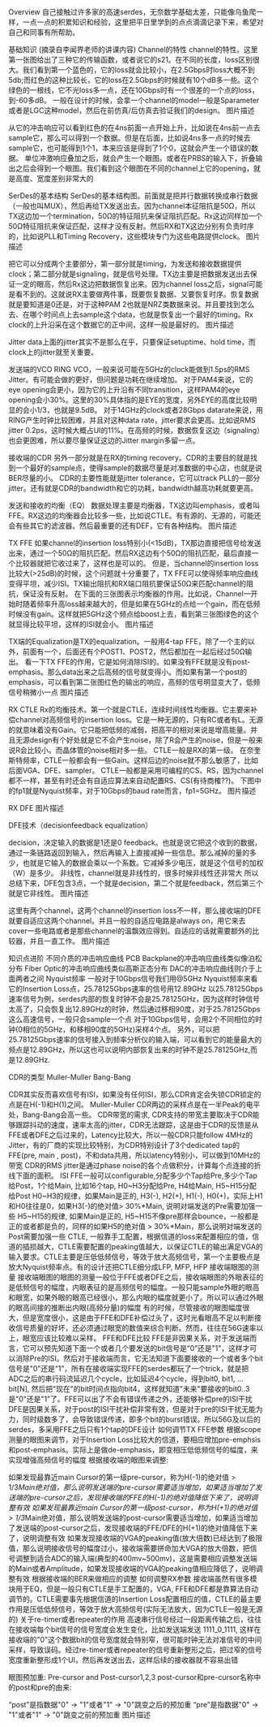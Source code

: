 Overview
自己接触过许多家的高速serdes，无奈数学基础太差，只能像乌鱼爬一样，一点一点的积累知识和经验，这里把平日里学到的点点滴滴记录下来，希望对自己和同事有所帮助。

基础知识 (摘录自李闻界老师的讲课内容)
Channel的特性
channel的特性。这里第一张图给出了三种它的传输函数，或者说它的s21。在不同的长度，loss区别很大。我们看到第一个蓝色的，它的loss就会比较小，在2.5Gbps时loss大概不到5db;而红色的这种比较长，它的loss在2.5Gbps的时候就有10个dB多一些。这个绿色的一根线，它不光loss多一点，还在10Gbps时有一个很差的一个点的loss，到-60多dB。
一般在设计的时候，会拿一个channel的model一般是Sparameter或者是LGC这种model，然后在前仿真/后仿真去验证我们的design。
图片描述

从它的冲击响应可以看到红色的在4ns前面一点开始上升，比如说在4ns前一点去sample它，那么可以得到一个数据。但是在后面，比如说4ns多一点的时候去sample它，也可能得到1个1，本来应该是得到了1个0，这就会产生一个错误的数据。
单位冲激响应叠加之后，就会产生一个眼图。或者在PRBS的输入下，折叠输出之后会得到一个眼图。我们看到这个眼图在不同的channel上它的opening，就是高度、宽度差别非常大的

SerDes的基本结构
SerDes的基本结构图。前面就是把并行数据转换成串行数据（一般也叫MUX），然后再给TX发送出去。因为channel本征阻抗是50Ω，所以TX这边加一个termination，50Ω的特征阻抗来保证阻抗匹配。Rx这边同样加一个50Ω特征阻抗来保证匹配，这样才没有反射。然后RX和TX这边分别有负责时序的，比如说PLL和Timing Recovery，这些模块专门为这些电路提供clock。
图片描述

把它可以分成两个主要部分，第一部分就是timing，为发送和接收数据提供clock；第二部分就是signaling，就是信号处理。TX边主要是把数据发送出去保证一定的眼高，然后Rx这边把数据恢复出来。因为channel loss之后，signal可能是看不到的。这就说RX主要做两件事，既要恢复数据、又要恢复时序。恢复数据就是要知道是0还是，对于这种PAM 2也就是NRZ类数据来说。并且要找到怎么去、在哪个时间点上去sample这个data，也就是恢复出一个最好的timing。Rx clock的上升沿采在这个数据它的正中间，这样一般是最好的。
图片描述

Jitter
data上面的jitter其实不是那么在乎，只要保证setuptime、hold time，而clock上的jitter就至关重要。

发送端的VCO
RING VCO，一般来说可能在5GHz的clock能做到1.5ps的RMS Jitter。有可能会做的更好，但问题是功耗在继续增加。
对于PAM4来说，它的eye opening会更小，因为它的上升沿有不同transition，这样PAM4的eye opening会小30%。这里的30%具体指的是EYE的宽度，另外EYE的高度比较明显的会小1/3，也就是9.5dB。
对于14GHz的clock或者28Gbps datarate来说，用RING产生时钟比较困难，并且对这种data rate，jitter要求会更高。比如说RMS jitter 0.2ps，这时候大概占UI的11%。在高频的时候，数据恢复这边（signaling）也会更困难，所以要尽量保证这边的Jitter margin多留一点。

接收端的CDR
另外一部分就是在RX的timing recovery。CDR的主要目的就是找到一个最好的sample点，使得sample的数据尽量是对准数据的中心店，也就是说BER尽量的小。
CDR的主要性能就是jitter tolerance，它可以track PLL的一部分jitter。还有就是CDR的bandwidth和它的功耗，bandwidth越高功耗就要更高。

发送和接收的均衡（EQ）
数据处理主要是均衡器，TX这边叫emphasis，或者叫FFE。RX这边的均衡器会比较多一些，比如说CTLE。有有源的、无源的，可能还会有些其它的滤波器。然后最重要的还有DEF，它有各种结构。
图片描述

TX FFE
如果channel的insertion loss特别小(<15dB)，TX那边直接把信号给发送出来，通过一个50Ω的阻抗匹配。然后RX这边有个50Ω的阻抗匹配，最后直接一个比较器就把它收过来了，这样也是可以的。
但是，当channel的insertion loss比较大(>25dB)的时候，这个问题就十分重要了，TX FFE可以使得频率响应曲线变得平坦，减少ISI。TX输出阻抗和RX端口阻抗要保证50Ω来匹配channel的阻抗，保证没有反射。
在下面的三张图表示均衡器的作用。比如说，Channel一开始时随着频率升高loss越来越大的，但是如果在5GHz的点给一个gain，而在低频时候没有gain。这样就把5GHz这个频点给boost上去，看到第三张图绿色的这个就显得比较平坦，这样的ISI就会小。
图片描述

TX端的Equalization是TX的equalization。一般用4-tap FFE，除了一个主的以外，前面有一个，后面还有个POST1、POST2，然后都加在一起后经过50Ω输出。
看一下TX FFE的作用，它是如何消除ISI的。如果没有FFE就是没有post-emphasis。那么data出来之后高频的信号就变得小。而如果有第一个post的emphasis，可以看到第二张图红色的输出的响应，高频的信号明显变大了，低频信号稍微小一点
图片描述

RX CTLE
Rx的均衡技术。第一个就是CTLE，连续时间线性均衡器。它主要来补偿channel对高频信号的insertion loss。它是一种无源的，只有RC或者有L。无源的就意味着没有Gain。它只能把低频的减弱，把高平的相对来说是增高能量。并且无源design有个好处就是它不会产生noise，除了R会产生的noise，但是一般来说R会比较小。而晶体管的noise相对多一些。
CTLE一般是RX的第一级。
在奈奎斯特频率，CTLE一般都会有一些Gain。这样后边的noise就不那么敏感了，比如后面VGA、DFE、sampler。
CTLE一般都是采用可编程的CS、RS，因为channel都不一样，甚至有时还会有自适应算法来自动配置RS、CS(有待商榷??)。
下图中的fp1就是Nyquist频率，对于10Gbps的baud rate而言，fp1=5GHz。
图片描述

RX DFE
图片描述

DFE技术（decisionfeedback equalization）

decision，决定输入的数据是1还是0
feedback。也就是说它把这个收到的数据，通过一条链路返回到输入，然后再输入上直接减掉一些信息。那么减掉的量的多少，也就是它输入的数据会乘以一个系数。它减掉多少电压，就是这个信号的加权（W）是多少。
非线性，channel就是非线性的，很多时候非线性还非常大
所以总结下来，DFE包含3点，一个就是decision，第二个就是feedback，然后第三个就是它非线性。
图片描述

这里有两个channel，这两个channel的insertion loss不一样，那么接收端的DFE就要自适应这两个channel。并且一般的自适应电路是always on，用它来去cover一些电路或者是那些channel的温飘效应得到。自适应的话就需要额外的比较器，并且一直工作。
图片描述

知识点进阶
不同介质的冲击响应曲线
PCB Backplane的冲击响应曲线类似像泊松分布
Fiber Optic的冲击响应曲线类似高斯正态分布
DAC的冲击响应曲线则介于上面两者之间
Nyquist频率
一般对于10Gbps信号我们用@5GHz Nyquist频率来看它的Insertion Loss点，25.78125Gbps速率的信号用12.89GHz
以25.78125Gbps速率信号为例，serdes内部的恢复时钟不会是25.78125GHz，因为这样时钟信号太高了，只会恢复出12.89GHz的时钟，然后通过移相90度，对于25.78125Gbps这么高速信号，一般只会sample一个点
对于10Gbps信号，会用2个不同相位的时钟(0相位的5GHz，和移相90度的5GHz)采样4个点。
另外，可以把25.78125Gbps速率的信号接入到频率分析仪的输入端，可以看到它的能量最大的频点是12.89GHz，所以这也可以说明内部恢复出来的时钟不是25.78125GHz,而是12.89GHz.

CDR的类型
Muller-Muller
Bang-Bang

CDR其实反而喜欢信号有ISI，如果没有任何ISI，那么CDR肯定会失锁CDR锁定的点是在H(-1)和H(1)之间。
Muller-Muller CDR两边的采样点是在一半Peak的电平处，Bang-Bang会高一些。
CDR带宽的需求, CDR支持的带宽主要取决于CDR能够跟踪抖动的速度，速率太高的jitter，CDR无法跟踪，这是由于CDR的反馈是从FFE或者DFE之后过来的，Latency比较大，所以一般CDR只能follow 4MHz的Jitter，有的厂商的实现比较特别，为CDR特别设计了3个dedicated tap的FFE(pre, main , post)，不和data共用，所以latency特别小，可以做到10MHz的带宽
CDR的RMS jitter是通过phase noise的各个点做积分，计算每个点连接的折线下面的面积。
ISI
FFE一般可以configurable,分配多少个Tap给Pre,多少个Tap给Post，1个给Main, 比如16个tap, H0~H3分配给Pre, H4给Main, H5~H15分配给Post
H0~H3的规律，如果Main是正的, H3(-), H2(+), H1(-), H0(+)，实际上H1和H0往往是0，如果H3(-)的绝对值> 30%*Main, 说明对端发送的Pre需要加强一些
H5~H15的规律, 如果Main是正的, H5~H15不像pre那样会bounce，一般都是正的或者都是负的，同样的如果H5的绝对值 > 30%*Main，那么说明对端发送的Post需要加强一些
CTLE, 一般靠手工配置，根据信道的loss来配置相应的值，信道的插损越大，CTLE需要配置的peaking值越大，以保证CTLE的输出满足VGA的输入要求。CTLE主要是压低低频信号，等效于放大高频信号，第一个主要极点是放大Nyquist频率点。有的设计还把CTLE细分成LFP, MFP, HFP
接收端眼图的测量
接收端眼图的眼图的测量一般位于FFE或者DFE之后，接收端眼图的外眼表征的是低频信号的幅度，内眼表征的是高频信号的幅度。一般只能sample外眼的眼高和眼宽，如果外眼的眼高已经很小，那么内眼的幅度就更小了。所以可以通过外眼的眼高间接的推断出内眼(高频分量)的幅度
有的时候，尽管接收的眼图幅度很大，但是宽度很小，这是由于FFE和DFE补偿过头了，这时光看眼高不足以判断接收信号质量的好坏，还必须通过眼宽的数值来综合判断。然而，往往在56G速率以上，眼宽应该比较难以采样。
FFE和DFE比较
FFE是非因果关系，对于发送端而言，它可以预先知道下面一个或者几个要发送的bit信号是“0”还是"1"，这样才可以消除Pre的ISI。然后对于接收端而言，它无法知道下面要接收的一个或者多个bit信号是"0"还是“1”，所有在接收端实现FFE的serdes都玩了一个trick，就是把ADC之后的串行码流延迟几个cycle，比如延迟4个cycle，得到bit0, bit1, ... bit[N], 然后把"现在"的bit时间点指向bit4，这样就知道"未来"要接收的bit0..3是"0"还是"1"了。FFE可以出了不会有错误传递之外，还能够补偿pre的ISI干扰
DFE是因果关系，对于post的ISI干扰补偿非常有效，但是对于pre的ISI干扰无能为力，同时级数多了，会导致错误传递，即多个bit的burst错误。所以56G及以后的serdes，多采用FFE之后只有1个tap的DFE设计
如何调节TX FFE参数
根据scope测量的眼图来调节，对于Insertion Loss比较大的信道，要相应增加pre-emphsis和post-emphasis。实际上是做de-emphasis，即变相压低低频信号的幅度，来实现增强高频信号的幅度
根据接收端的眼图来调整:

如果发现最靠近main Cursor的第一级pre-cursor，称为H(-1)的绝对值 > 1/3*Main绝对值，那么说明发送端的pre-cursor需要适当增加，如果适当增加了发送端的pre-cursor之后，发现接收端的FFE的H(-1)的绝对值降低下来了，说明调整有效
如果发现最靠近main Cursor的第一级post-cursor，称为H(+1)的绝对值 > 1/3*Main绝对值，那么说明发送端的post-cursor需要适当增加，如果适当增加了发送端的post-cursor之后，发现接收端的FFE/DFE的H(+1)的绝对值降低下来了，说明调整有效
如果发现接收端的VGA的peaking值(放大倍数)已经达到了极限值，那么说明接收信号的幅度过小，接收端需要拼命加大VGA的放大倍数，把信号调整到适合ADC的输入端(典型的400mv~500mv)，这是需要相应调整发送端的Main或者Amplitude，如果发现接收端的VGA的peaking值相应降低了，说明调整有效
根据接收端的BER来做相应的调整
如何调整RX参数
接收端虽然有很多模块用于EQ，但是一般只有CTLE是手工配置的，VGA, FFE和DFE都是靠算法自动调节的。CTLE需要事先根据信道的Insertion Loss配置相应的值，CTLE的最主要作用是压低低频信号，等效于放大高频信号(实际无法放大，因为CTLE一般是无源的)
关于re-timer或者repeater的作用
高速串行信号经过一段距离传输之后，往往在接收端每个bit信号的信号宽度会发生变化，比如发送端发送 1111_0_1111, 这样在接收端的"0"这个数据bit的信号宽度就会特别窄，很可能时钟无法对准信号的中间采样，导致误码。经过re-timer或者repeater的信号重新整形之后，把过窄的信号宽度重新整形成1个UI，然后再发送出去，这样后续的接收器就不容易出错

眼图预加重: Pre-cursor and Post-cursor1,2,3
post-cursor和pre-cursor名称中的post和pre的由来:

“post”是指数据"0" -> "1"或者"1" -> "0"跳变之后的预加重
“pre”是指数据"0" -> "1"或者"1" -> "0"跳变之前的预加重
图片描述
